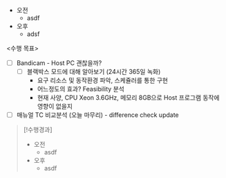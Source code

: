 - 오전
	- asdf
- 오후
	- adsf

<수행 목표>
- [ ] Bandicam - Host PC 괜찮을까?
	- [ ] 블랙박스 모드에 대해 알아보기 (24시간 365일 녹화)
		- 요구 리소스 및 동작환경 파악, 스케쥴러를 통한 구현
		- 어느정도의 효과? Feasibility 분석
		- 현재 사양, CPU Xeon 3.6GHz, 메모리 8GB으로 Host 프로그램 동작에 영향이 없을지
- [ ] 매뉴얼 TC 비교분석 (오늘 마무리) - difference check update

>[!수행경과]
>- 오전
>	- asdf
>- 오후
>	- asdf

